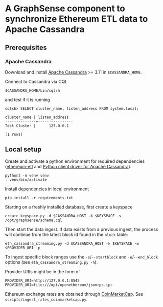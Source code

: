 # A GraphSense component to synchronize Ethereum ETL data to Apache Cassandra

## Prerequisites
### Apache Cassandra

Download and install [Apache Cassandra][apache-cassandra] >= 3.11
in `$CASSANDRA_HOME`.

Connect to Cassandra via CQL

    $CASSANDRA_HOME/bin/cqlsh

and test if it is running

    cqlsh> SELECT cluster_name, listen_address FROM system.local;

    cluster_name | listen_address
    --------------+----------------
    Test Cluster |      127.0.0.1

    (1 rows)

## Local setup

Create and activate a python environment for required dependencies
([ethereum-etl][ethereum-etl] and
[Python client driver for Apache Cassandra][python-cassandra]).

    python3 -m venv venv
    . venv/bin/activate

Install dependencies in local environment

    pip install -r requirements.txt

Starting on a freshly installed database, first create a keyspace

    create_keyspace.py -d $CASSANDRA_HOST -k $KEYSPACE -s /opt/graphsense/schema.cql

Then start the data ingest. If data exists from a previous ingest, the process
will continue from the latest block id found in the `block` table:

    eth_cassandra_streaming.py -d $CASSANDRA_HOST -k $KEYSPACE -w $PROVIDER_URI -p

To ingest specific block ranges use the `-s`/`--startblock` and
`-e`/`--end_block` options (see `eth_cassandra_streaming.py -h`).

Provider URIs might be in the form of

```
PROVIDER_URI=http://127.0.0.1:8545
PROVIDER_URI=file:///opt/openethereum/jsonrpc.ipc
```

Ethereum exchange rates are obtained through [CoinMarketCap][coinmarketcap].
See `scripts/ingest_rates_coinmarketcap.py`.


[ethereum-etl]: https://github.com/graphsense/ethereum-etl
[apache-cassandra]: http://cassandra.apache.org/download
[python-cassandra]: https://github.com/datastax/python-driver
[coinmarketcap]: https://coinmarketcap.com
